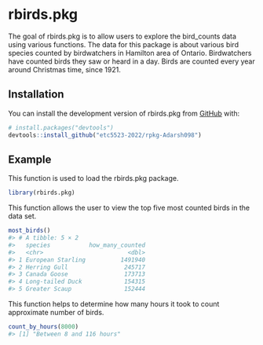 
<!-- README.md is generated from README.Rmd. Please edit that file -->

# rbirds.pkg

<!-- badges: start -->
<!-- badges: end -->

The goal of rbirds.pkg is to allow users to explore the bird_counts data
using various functions. The data for this package is about various bird
species counted by birdwatchers in Hamilton area of Ontario.
Birdwatchers have counted birds they saw or heard in a day. Birds are
counted every year around Christmas time, since 1921.

## Installation

You can install the development version of rbirds.pkg from
[GitHub](https://github.com/etc5523-2022/rpkg-Adarsh098) with:

``` r
# install.packages("devtools")
devtools::install_github("etc5523-2022/rpkg-Adarsh098")
```

## Example

This function is used to load the rbirds.pkg package.

``` r
library(rbirds.pkg)
```

This function allows the user to view the top five most counted birds in
the data set.

``` r
most_birds()
#> # A tibble: 5 × 2
#>   species           how_many_counted
#>   <chr>                        <dbl>
#> 1 European Starling          1491940
#> 2 Herring Gull                245717
#> 3 Canada Goose                173713
#> 4 Long-tailed Duck            154315
#> 5 Greater Scaup               152444
```

This function helps to determine how many hours it took to count
approximate number of birds.

``` r
count_by_hours(8000)
#> [1] "Between 8 and 116 hours"
```
